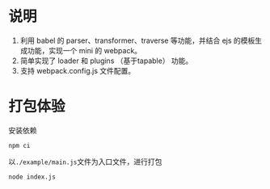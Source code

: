 # 说明

1. 利用 babel 的 parser、transformer、traverse 等功能，并结合 ejs 的模板生成功能，实现一个 mini 的 webpack。
2. 简单实现了 loader 和 plugins （基于tapable） 功能。
3. 支持 webpack.config.js 文件配置。

# 打包体验
安装依赖
```
npm ci
```


以`./example/main.js`文件为入口文件，进行打包

```
node index.js
```
